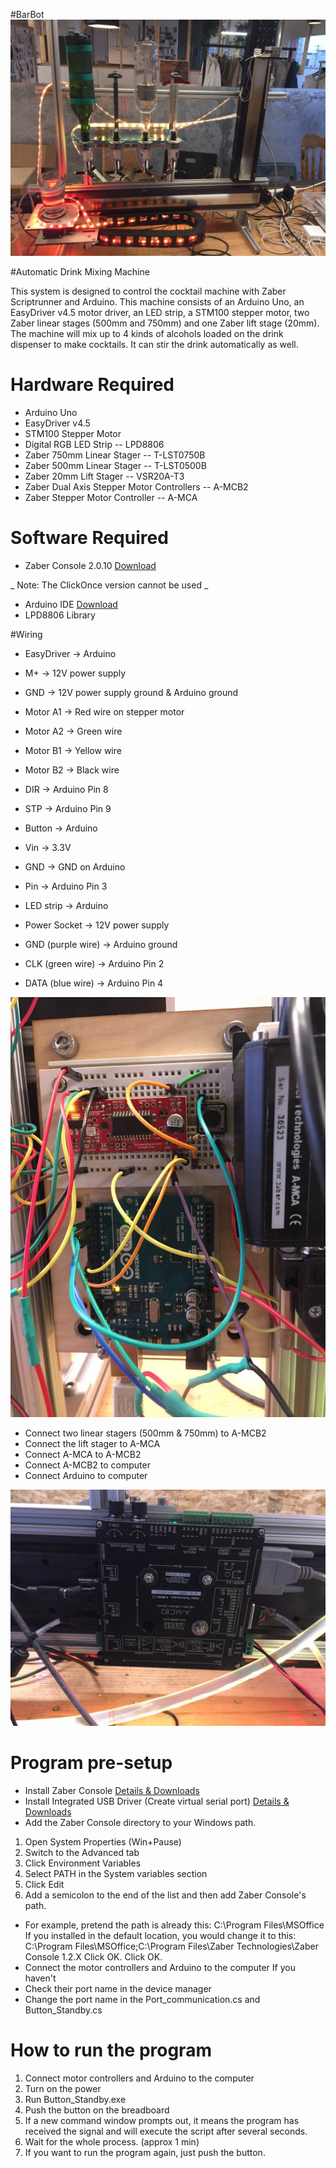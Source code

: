 #BarBot
![BarBot](Overview.jpeg)

#Automatic Drink Mixing Machine

This system is designed to control the cocktail machine with Zaber Scriptrunner and Arduino. This machine consists of an Arduino Uno, an EasyDriver v4.5 motor driver, an LED strip, a STM100 stepper motor, two Zaber linear stages (500mm and 750mm) and one Zaber lift stage (20mm). The machine will mix up to 4 kinds of alcohols loaded on the drink dispenser to make cocktails. It can stir the drink automatically as well.

# Hardware Required
* Arduino Uno
* EasyDriver v4.5
* STM100 Stepper Motor
* Digital RGB LED Strip -- LPD8806
* Zaber 750mm Linear Stager -- T-LST0750B
* Zaber 500mm Linear Stager -- T-LST0500B
* Zaber 20mm Lift Stager -- VSR20A-T3
* Zaber Dual Axis Stepper Motor Controllers -- A-MCB2
* Zaber Stepper Motor Controller -- A-MCA

# Software Required
* Zaber Console 2.0.10 [Download](http://www.zaber.com/support/software.php?file=zaber_console_installer)

_ Note: The ClickOnce version cannot be used _

* Arduino IDE [Download](https://www.arduino.cc/en/Main/Software)
* LPD8806 Library

#Wiring
* EasyDriver -> Arduino
* M+ -> 12V power supply
* GND -> 12V power supply ground & Arduino ground
* Motor A1 -> Red wire on stepper motor
* Motor A2 -> Green wire
* Motor B1 -> Yellow wire
* Motor B2 -> Black wire
* DIR -> Arduino Pin 8
* STP -> Arduino Pin 9

* Button -> Arduino
* Vin -> 3.3V
* GND -> GND on Arduino
* Pin -> Arduino Pin 3

* LED strip -> Arduino
* Power Socket -> 12V power supply
* GND (purple wire) -> Arduino ground
* CLK (green wire) -> Arduino Pin 2
* DATA (blue wire) -> Arduino Pin 4

![Breadboard](Breadboard.jpeg)

* Connect two linear stagers (500mm & 750mm) to A-MCB2
* Connect the lift stager to A-MCA
* Connect A-MCA to A-MCB2
* Connect A-MCB2 to computer
* Connect Arduino to computer

![Motor Controller](MotorController.jpeg)


# Program pre-setup
* Install Zaber Console [Details &amp; Downloads](http://www.zaber.com/wiki/Software/Zaber_Console)
* Install Integrated USB Driver (Create virtual serial port) [Details &amp; Downloads](http://www.zaber.com/wiki/Software/Integrated_USB_Driver)
* Add the Zaber Console directory to your Windows path.
1. Open System Properties (Win+Pause)
2. Switch to the Advanced tab
3. Click Environment Variables
4. Select PATH in the System variables section
5. Click Edit
6. Add a semicolon to the end of the list and then add Zaber Console's path.
* For example, pretend the path is already this: C:\Program Files\MSOffice
If you installed in the default location, you would change it to this: C:\Program Files\MSOffice;C:\Program Files\Zaber Technologies\Zaber Console 1.2.X
Click OK. Click OK.
* Connect the motor controllers and Arduino to the computer If you haven't
* Check their port name in the device manager
* Change the port name in the Port_communication.cs and Button_Standby.cs

# How to run the program 
1. Connect motor controllers and Arduino to the computer
2. Turn on the power
3. Run Button_Standby.exe
4. Push the button on the breadboard
5. If a new command window prompts out, it means the program has received the signal 
and will execute the script after several seconds.
6. Wait for the whole process. (approx 1 min)
7. If you want to run the program again, just push the button.




